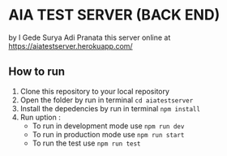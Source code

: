 # AIA TEST SERVER (BACK END)
by I Gede Surya Adi Pranata
this server online at https://aiatestserver.herokuapp.com/

## How to run
1. Clone this repository to your local repository
2. Open the folder by run in terminal ```cd aiatestserver```
3. Install the depedencies by run in terminal ```npm install```
4. Run uption :
    - To run in development mode use ```npm run dev```
    - To run in production mode use ```npm run start```
    - To run the test use ```npm run test```

